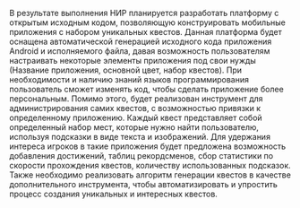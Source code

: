 ﻿В результате выполнения НИР планируется разработать платформу с открытым исходным кодом, позволяющую конструировать мобильные приложения с набором уникальных квестов.
Данная платформа будет оснащена автоматической генерацией исходного кода приложения Android и исполняемого файла, давая возможность пользователям настраивать некоторые элементы приложения под свои нужды (Название приложения, основной цвет, набор квестов). При необходимости и наличию знаний языков программирования пользователь сможет изменять код, чтобы сделать приложение более персональным.
Помимо этого, будет реализован инструмент для администрирования самих квестов, с возможностью привязки к определенному приложению. Каждый квест представляет собой определенный набор мест, которые нужно найти пользователю, используя подсказки в виде текста и изображений.
Для удержания интереса игроков в такие приложения будет предложена возможность добавления достижений, таблиц рекордсменов, сбор статистики по скорости прохождения квестов, количеству использованных подсказок.
Также необходимо реализовать алгоритм генерации квестов в качестве дополнительного инструмента, чтобы автоматизировать и упростить процесс создания уникальных и интересных квестов.